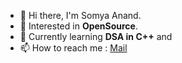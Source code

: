 -  👋 Hi there, I'm Somya Anand.
-  👀 Interested in <b>OpenSource</b>.
-  🌱 Currently learning <b>DSA in C++</b> and 
-  📫 How to reach me : [Mail](onlyskr1710@gmail.com)
<!--
**Somya1041/Somya1041** is a ✨ _special_ ✨ repository because its `README.md` (this file) appears on your GitHub profile.
- 👀 Interested in 

Here are some ideas to get you started:

- 🔭 I’m currently working on ...
- 🌱 I’m currently learning ...
- 👯 I’m looking to collaborate on ...
- 🤔 I’m looking for help with ...
- 💬 Ask me about ...
- 📫 How to reach me: ...
- 😄 Pronouns: ...
- ⚡ Fun fact: ...
-->
